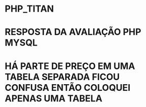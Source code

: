 # PHP_TITAN
 
# RESPOSTA DA AVALIAÇÃO PHP MYSQL

# HÁ PARTE DE PREÇO EM UMA TABELA SEPARADA FICOU CONFUSA ENTÃO COLOQUEI APENAS UMA TABELA